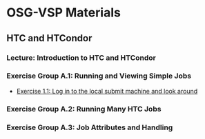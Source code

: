 # OSG-VSP Materials

## HTC and HTCondor

### Lecture: Introduction to HTC and HTCondor

### Exercise Group A.1: Running and Viewing Simple Jobs

- [Exercise 1.1: Log in to the local submit machine and look around](/materials/ex-a-1-1)

### Exercise Group A.2: Running Many HTC Jobs

### Exercise Group A.3: Job Attributes and Handling

